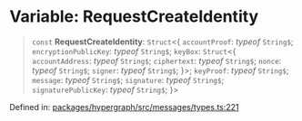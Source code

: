 # Variable: RequestCreateIdentity

> `const` **RequestCreateIdentity**: `Struct`\<\{ `accountProof`: *typeof* `String$`; `encryptionPublicKey`: *typeof* `String$`; `keyBox`: `Struct`\<\{ `accountAddress`: *typeof* `String$`; `ciphertext`: *typeof* `String$`; `nonce`: *typeof* `String$`; `signer`: *typeof* `String$`; \}\>; `keyProof`: *typeof* `String$`; `message`: *typeof* `String$`; `signature`: *typeof* `String$`; `signaturePublicKey`: *typeof* `String$`; \}\>

Defined in: [packages/hypergraph/src/messages/types.ts:221](https://github.com/hashirpm/hypergraph/blob/ab4ea1cdb9430798142e0d735aac9d31c2cf0ae0/packages/hypergraph/src/messages/types.ts#L221)
